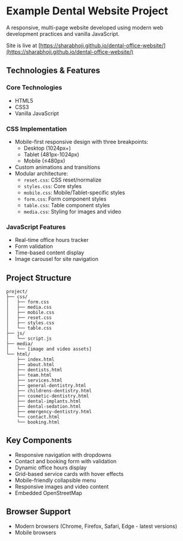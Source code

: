 # Example Dental Website Project

A responsive, multi-page website developed using modern web development practices and vanilla JavaScript.

Site is live at [https://sharabhoji.github.io/dental-office-website/](https://sharabhoji.github.io/dental-office-website/)

## Technologies & Features

### Core Technologies
- HTML5 
- CSS3
- Vanilla JavaScript

### CSS Implementation
- Mobile-first responsive design with three breakpoints:
  - Desktop (1024px+)
  - Tablet (481px-1024px)
  - Mobile (≤480px)
- Custom animations and transitions
- Modular architecture:
  - `reset.css`: CSS reset/normalize
  - `styles.css`: Core styles
  - `mobile.css`: Mobile/Tablet-specific styles
  - `form.css`: Form component styles
  - `table.css`: Table component styles
  - `media.css`: Styling for images and video

### JavaScript Features
- Real-time office hours tracker
- Form validation
- Time-based content display
- Image carousel for site navigation

## Project Structure
```
project/
├── css/
│   ├── form.css
│   ├── media.css
│   ├── mobile.css
│   ├── reset.css
│   ├── styles.css
│   └── table.css
├── js/
│   └── script.js
├── media/
│   └── [image and video assets]
└── html/
    ├── index.html
    ├── about.html
    ├── dentists.html
    ├── team.html
    ├── services.html
    ├── general-dentistry.html
    ├── childrens-dentistry.html
    ├── cosmetic-dentistry.html
    ├── dental-implants.html
    ├── dental-sedation.html
    ├── emergency-dentistry.html
    └── contact.html
    └── booking.html
```

## Key Components
- Responsive navigation with dropdowns
- Contact and booking form with validation
- Dynamic office hours display
- Grid-based service cards with hover effects
- Mobile-friendly collapsible menu
- Responsive images and video content
- Embedded OpenStreetMap

## Browser Support
- Modern browsers (Chrome, Firefox, Safari, Edge - latest versions)
- Mobile browsers
